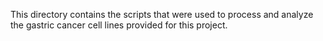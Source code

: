 This directory contains the scripts that were used to process and analyze the gastric cancer cell lines provided for this project.
